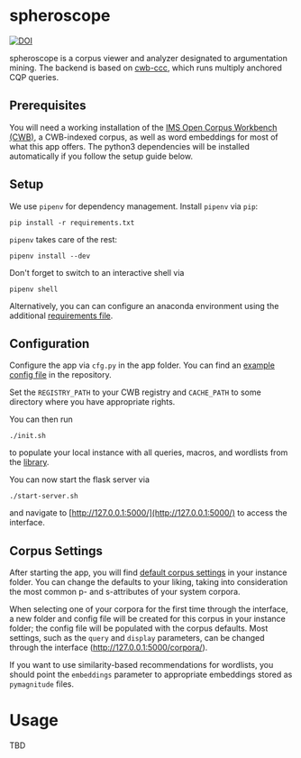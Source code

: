 # spheroscope #

[![DOI](https://zenodo.org/badge/291022407.svg)](https://zenodo.org/badge/latestdoi/291022407)

spheroscope is a corpus viewer and analyzer designated to
argumentation mining. The backend is based on
[cwb-ccc](https://pypi.org/project/cwb-ccc/), which runs multiply
anchored CQP queries.

## Prerequisites ##
You will need a working installation of the [IMS Open Corpus Workbench
(CWB)](http://cwb.sourceforge.net/), a CWB-indexed corpus, as well as
word embeddings for most of what this app offers. The python3
dependencies will be installed automatically if you follow the setup
guide below.

## Setup ##
We use `pipenv` for dependency management. Install `pipenv` via `pip`:
	
	pip install -r requirements.txt

`pipenv` takes care of the rest:

	pipenv install --dev
	
Don't forget to switch to an interactive shell via

	pipenv shell

Alternatively, you can can configure an anaconda environment using the
additional [requirements file](requirements_anaconda.txt).

## Configuration ##
Configure the app via `cfg.py` in the app folder. You can find an
[example config file](cfg_example.py) in the repository.

Set the `REGISTRY_PATH` to your CWB registry and `CACHE_PATH` to some
directory where you have appropriate rights.

<!-- Link to a stable version of -->
<!-- [fillform](https://gitlab.com/mgttlinger/fillform/-/jobs) via -->
<!-- `FILLFORM`. Don't provide this key if you do not want to use fillform. -->

You can then run

	./init.sh
	
to populate your local instance with all queries, macros, and
wordlists from the [library](library/).

You can now start the flask server via

	./start-server.sh

and navigate to [http://127.0.0.1:5000/](http://127.0.0.1:5000/) to
access the interface.

## Corpus Settings ##
After starting the app, you will find [default corpus
settings](instance/corpus_defaults.yaml) in your instance folder. You
can change the defaults to your liking, taking into consideration the
most common p- and s-attributes of your system corpora.

When selecting one of your corpora for the first time through the
interface, a new folder and config file will be created for this
corpus in your instance folder; the config file will be populated with
the corpus defaults. Most settings, such as the `query` and `display`
parameters, can be changed through the interface
(http://127.0.0.1:5000/corpora/).

If you want to use similarity-based recommendations for wordlists, you
should point the `embeddings` parameter to appropriate embeddings
stored as `pymagnitude` files.

# Usage

TBD

